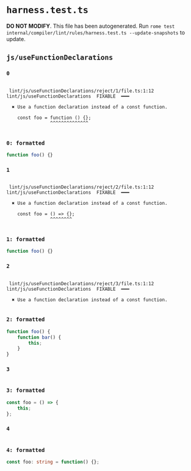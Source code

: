 # `harness.test.ts`

**DO NOT MODIFY**. This file has been autogenerated. Run `rome test internal/compiler/lint/rules/harness.test.ts --update-snapshots` to update.

## `js/useFunctionDeclarations`

### `0`

```

 lint/js/useFunctionDeclarations/reject/1/file.ts:1:12 lint/js/useFunctionDeclarations  FIXABLE  ━━━

  ✖ Use a function declaration instead of a const function.

    const foo = function () {};
                ^^^^^^^^^^^^^^


```

### `0: formatted`

```ts
function foo() {}

```

### `1`

```

 lint/js/useFunctionDeclarations/reject/2/file.ts:1:12 lint/js/useFunctionDeclarations  FIXABLE  ━━━

  ✖ Use a function declaration instead of a const function.

    const foo = () => {};
                ^^^^^^^^


```

### `1: formatted`

```ts
function foo() {}

```

### `2`

```

 lint/js/useFunctionDeclarations/reject/3/file.ts:1:12 lint/js/useFunctionDeclarations  FIXABLE  ━━━

  ✖ Use a function declaration instead of a const function.


```

### `2: formatted`

```ts
function foo() {
	function bar() {
		this;
	}
}

```

### `3`

```

```

### `3: formatted`

```ts
const foo = () => {
	this;
};

```

### `4`

```

```

### `4: formatted`

```ts
const foo: string = function() {};

```

